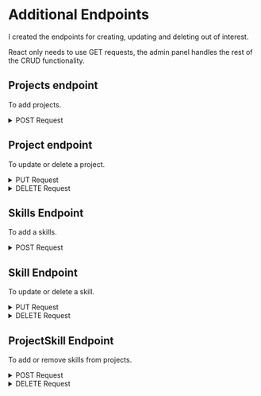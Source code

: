 # Additional Endpoints

I created the endpoints for creating, updating and deleting out of interest.

React only needs to use GET requests, the admin panel handles the rest of the CRUD functionality.

## Projects endpoint

To add projects.

<details>
<summary>POST Request</summary>

```python

@marshal_with(project_fields)
    def post(self):
        '''Create a new project'''
        args = project_parser.parse_args()
        project = ProjectModel(title=args['title'],
                            description=args['description'],
                            live_url=args['live_url'],
                            github_url=args['github_url'],
                            image_url='TEMPORARY IMAGE URL')
        db.session.add(project)
        db.session.flush()

        colour_scheme = ColourSchemeModel(
            project_id=project.id,
            primary_colour=args['primary_colour'],
            secondary_colour=args['secondary_colour'],
            text_colour=args['text_colour']
        )
        db.session.add(colour_scheme)

        if args['skills']:
            for skill_id in args['skills']:
                skill = db.session.get(SkillModel, skill_id)
                if skill:
                    project_skill = ProjectSkillModel(project_id=project.id,
                                                    skill_id=skill.id)
                    db.session.add(project_skill)
                else:
                    abort(404, message=f'Skill ID:{skill_id} not found')

        db.session.commit()
        return project, 201
```

</details>

## Project endpoint

To update or delete a project.

<details>

<summary>PUT Request</summary>

```python

@marshal_with(project_fields)
def put(self, project_id):
    '''Update a project'''
    project = db.session.get(ProjectModel, project_id)
    if not project:
        abort(404, message='Project not found')
    args = project_parser.parse_args()
    project.title = args['title']
    project.description = args['description']
    project.live_url = args['live_url']
    project.github_url = args['github_url']
    project.image_url = 'TEMPORARY IMAGE URL'

    colour_scheme = project.colour_scheme
    colour_scheme.primary_colour = args['primary_colour']
    colour_scheme.secondary_colour = args['secondary_colour']
    colour_scheme.text_colour = args['text_colour']
    db.session.commit()

    return project

```

</details>

<details>
<summary>DELETE Request</summary>

```python 

def delete(self, project_id):
    '''Delete a project'''
    project = db.session.get(ProjectModel, project_id)
    if not project:
        abort(404, message='Project not found')
    db.session.delete(project)
    db.session.commit()
    return '', 204

```
</details>

## Skills Endpoint

To add a skills.

<details>
<summary>POST Request</summary>

```python 

@marshal_with(skill_fields)
def post(self):
    '''Create a new skill'''
    args = skill_parser.parse_args()
    try:
        skill = SkillModel(name=args['name'])

        db.session.add(skill)
        db.session.commit()

        return skill, 201
    except IntegrityError:
        # Violates unique constraint
        abort(400, message='Skill already exists')

```
</details>

## Skill Endpoint

To update or delete a skill.

<details>
<summary>PUT Request</summary>

```python 

@marshal_with(skill_fields)
def put(self, skill_id):
    skill = db.session.get(SkillModel, skill_id)
    if not skill:
        abort(404, message='Skill not found')
    args = skill_parser.parse_args()
    skill.name = args['name']
    db.session.commit()
    return skill

```
</details>


<details>
<summary>DELETE Request</summary>

```python 

def delete(self, skill_id):
    skill = db.session.get(SkillModel, skill_id)
    if not skill:
        abort(404, message='Skill not found')
    db.session.delete(skill)
    db.session.commit()
    return '', 204

```
</details>

## ProjectSkill Endpoint

To add or remove skills from projects.

<details>
<summary>POST Request</summary>

```python 


@marshal_with(project_fields)
def post(self, project_id, skill_id):
    '''Add a skill to a project'''
    project = db.session.get(ProjectModel, project_id)

    if not project:
        abort(404, message='Project not found')

    skill = db.session.get(SkillModel, skill_id)
    if not skill:
        abort(404, message='Skill not found')

    project_name = project.title
    skill_name = skill.name

    try:
        project_skill = ProjectSkillModel(project_id=project.id,
                                            skill_id=skill.id)
        db.session.add(project_skill)
        db.session.commit()
        return project, 201
    except IntegrityError:
        # Violates unique constraint
        abort(400,
                message=f"'{skill_name}' already a skill "
                f"for project '{project_name}'")


```
</details>

<details>
<summary>DELETE Request</summary>

```python 

@marshal_with(project_fields)
def delete(self, project_id, skill_id):
    '''Delete a skill from a project'''
    project = db.session.get(ProjectModel, project_id)

    if not project:
        abort(404, message='Project not found')

    skill = db.session.get(SkillModel, skill_id)
    if not skill:
        abort(404, message='Skill not found')

    project_skill = db.session.query(ProjectSkillModel).filter_by(
        project_id=project.id, skill_id=skill.id).first()

    if not project_skill:
        abort(404, message='Skill not found for project')

    db.session.delete(project_skill)
    db.session.commit()
    return '', 204

```
</details>